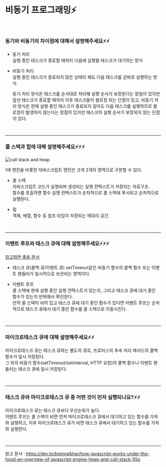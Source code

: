 # 비동기 프로그래밍⚡️

<br/>

### 동기와 비동기의 차이점에 대해서 설명해주세요⚡️⚡️

- 동기 처리  
  실행 중인 태스크가 종료할 때까지 다음에 실행될 태스크가 대기하는 방식

- 비동기 처리  
  실행 중인 태스크가 종료되지 않은 상태라 해도 다음 태스크를 곧바로 실행하는 방식

  동기 처리 방식은 태스크를 순서대로 처리해 실행 순서가 보장된다는 장점이 있지만 앞선 태스크가 종료할 때까지 이후 태스크들이 블로킹 되는 단점이 있고, 비동기 처리 방식은 현재 실행 중인 태스크가 종료되지 않아도 다음 태스크를 실행하므로 블로킹이 발생하지 않는다는 장점이 있지만 태스크의 실행 순서가 보장되지 않는 단점이 있다.

<br/>

---

### 콜 스택과 힙에 대해 설명해주세요⚡️⚡️⚡️

![call stack and heap](https://user-images.githubusercontent.com/93918946/223932686-fe84c917-6f58-4a87-9bf9-222278c38141.png)

V8 엔진을 비롯한 자바스크립트 엔진은 크게 2개의 영역으로 구분할 수 있다.

- 콜 스택  
  자바스크립트 코드가 실행되며 생성되는 실행 컨텍스트가 저장되는 자료구조.  
  함수를 호출하면 함수 실행 컨텍스트가 순차적으로 콜 스택에 푸시되고 순차적으로 실행된다.

- 힙  
  객체, 배열, 함수 등 참조 타입이 저장되는 메모리 공간.

<br/>

---

### 이벤트 루프와 태스크 큐에 대해 설명해주세요⚡️⚡️⚡️

[참고하면 좋을 문서](https://baeharam.netlify.app/posts/javascript/event-loop)

- 태스크 큐(콜백 큐/이벤트 큐)
  setTimeout같은 비동기 함수의 콜백 함수 또는 이벤트 핸들러가 일시적으로 보관되는 영역이다.

- 이벤트 루프  
  콜 스택에 현재 실행 중인 실행 컨텍스트가 있는지, 그리고 태스크 큐에 대기 중인 함수가 있는지 반복해서 확인한다.  
  만약 콜 스택이 비어 있고 태스크 큐에 대기 중인 함수가 있다면 이벤트 루프는 순차적으로 태스크 큐에서 대기 중인 함수를 콜 스택으로 이동시킨다.

<br/>

---

### 마이크로태스크 큐에 대해 설명해주세요⚡️⚡️

마이크로태스크 큐는 태스크 큐와는 별도의 큐로, 프로미스의 후속 처리 메서드의 콜백 함수가 일시 저장된다.  
그 외의 비동기 함수(setTimeout/setInterval, HTTP 요청)의 콜백 함수나 이벤트 핸들러는 태스크 큐에 일시 저장된다.

<br/>

---

### 태스크 큐와 마이크로태스크 큐 중 어떤 것이 먼저 실행되나요?⚡️⚡️

마이크로태스크 큐는 태스크 큐보다 우선순위가 높다.  
이벤트 루프는 콜 스택이 비면 먼저 마이크로태스크 큐에서 대기하고 있는 함수를 가져와 실행하고, 이후 마이크로태스크 큐가 비면 태스크 큐에서 대기하고 있는 함수를 가져와 실행한다.

<br/>

---

참고 문서 :
https://dev.to/bipinrajbhar/how-javascript-works-under-the-hood-an-overview-of-javascript-engine-heap-and-call-stack-1j5o
